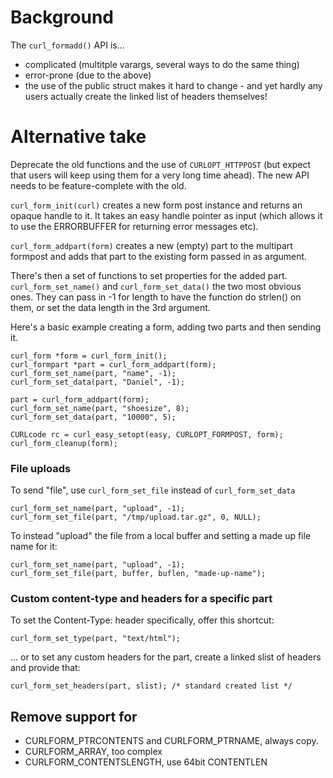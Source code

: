 # Background

The `curl_formadd()` API is...
 - complicated (multitple varargs, several ways to do the same thing)
 - error-prone (due to the above)
 - the use of the public struct makes it hard to change - and yet hardly any users actually create the linked list of headers themselves!

# Alternative take

Deprecate the old functions and the use of `CURLOPT_HTTPPOST` (but expect that users will keep using them for a very long time ahead). The new API needs to be feature-complete with the old.

`curl_form_init(curl)` creates a new form post instance and returns an opaque handle to it. It takes an easy handle pointer as input (which allows it to use the ERRORBUFFER for returning error messages etc).

`curl_form_addpart(form)` creates a new (empty) part to the multipart formpost and adds that part to the existing form passed in as argument.

There's then a set of functions to set properties for the added part. `curl_form_set_name()` and `curl_form_set_data()` the two most obvious ones. They can pass in -1 for length to have the function do strlen() on them, or set the data length in the 3rd argument.

Here's a basic example creating a form, adding two parts and then sending it.

    curl_form *form = curl_form_init();
    curl_formpart *part = curl_form_addpart(form);
    curl_form_set_name(part, "name", -1);
    curl_form_set_data(part, "Daniel", -1);

    part = curl_form_addpart(form);
    curl_form_set_name(part, "shoesize", 8);
    curl_form_set_data(part, "10000", 5);

    CURLcode rc = curl_easy_setopt(easy, CURLOPT_FORMPOST, form);
    curl_form_cleanup(form);

### File uploads

To send "file", use `curl_form_set_file` instead of `curl_form_set_data`

    curl_form_set_name(part, "upload", -1);
    curl_form_set_file(part, "/tmp/upload.tar.gz", 0, NULL);

To instead "upload" the file from a local buffer and setting a made up file name for it:

    curl_form_set_name(part, "upload", -1);
    curl_form_set_file(part, buffer, buflen, "made-up-name");

### Custom content-type and headers for a specific part

To set the Content-Type: header specifically, offer this shortcut:

    curl_form_set_type(part, "text/html");

... or to set any custom headers for the part, create a linked slist of headers and provide that:

    curl_form_set_headers(part, slist); /* standard created list */

## Remove support for

 - CURLFORM_PTRCONTENTS and CURLFORM_PTRNAME, always copy.
 - CURLFORM_ARRAY, too complex
 - CURLFORM_CONTENTSLENGTH, use 64bit CONTENTLEN
